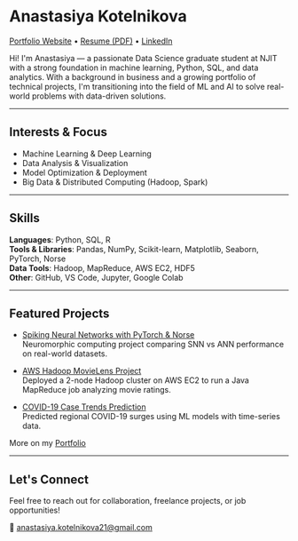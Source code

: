 # Anastasiya Kotelnikova

[Portfolio Website](https://anastasiyakotelnikova.github.io/Portfolio/) • [Resume (PDF)](https://github.com/AnastasiyaKotelnikova/AnastasiyaKotelnikova/raw/main/Anastasiya_Kotelnikova_Resume.pdf) • [LinkedIn](https://www.linkedin.com/in/anastasiya-kotelnikova)

Hi! I'm Anastasiya — a passionate Data Science graduate student at NJIT with a strong foundation in machine learning, Python, SQL, and data analytics. With a background in business and a growing portfolio of technical projects, I'm transitioning into the field of ML and AI to solve real-world problems with data-driven solutions.

---

## Interests & Focus
- Machine Learning & Deep Learning
- Data Analysis & Visualization
- Model Optimization & Deployment
- Big Data & Distributed Computing (Hadoop, Spark)

---

## Skills
**Languages**: Python, SQL, R  
**Tools & Libraries**: Pandas, NumPy, Scikit-learn, Matplotlib, Seaborn, PyTorch, Norse  
**Data Tools**: Hadoop, MapReduce, AWS EC2, HDF5  
**Other**: GitHub, VS Code, Jupyter, Google Colab  

---

## Featured Projects
- [Spiking Neural Networks with PyTorch & Norse](https://github.com/AnastasiyaKotelnikova/DS677-SNNs-PyTorch-GroupProject)  
Neuromorphic computing project comparing SNN vs ANN performance on real-world datasets.

- [AWS Hadoop MovieLens Project](https://github.com/AnastasiyaKotelnikova/aws-movielens-mapreduce)  
Deployed a 2-node Hadoop cluster on AWS EC2 to run a Java MapReduce job analyzing movie ratings.

- [COVID-19 Case Trends Prediction](https://github.com/AnastasiyaKotelnikova/Portfolio/tree/covid-case-trends-project_Machine-Learning-Course)  
Predicted regional COVID-19 surges using ML models with time-series data.

More on my [Portfolio](https://anastasiyakotelnikova.github.io/Portfolio/)

---

## Let's Connect
Feel free to reach out for collaboration, freelance projects, or job opportunities!

📧 anastasiya.kotelnikova21@gmail.com  

